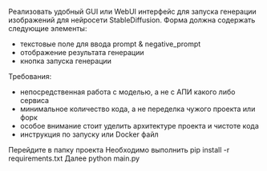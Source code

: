 
Реализовать удобный GUI или WebUI интерфейс для запуска генерации изображений для нейросети StableDiffusion.
Форма должна содержать следующие элементы:
- текстовые поле для ввода prompt & negative_prompt
- отображение результата генерации
- кнопка запуска генерации

Требования:
- непосредственная работа с моделью, а не с АПИ какого либо сервиса
- минимальное количество кода, а не переделка чужого проекта или форк
- особое внимание стоит уделить архитектуре проекта и чистоте кода
- инструкция по запуску или Docker файл

Перейдите в папку проекта 
Необходимо выполнить pip install -r requirements.txt
Далее python main.py